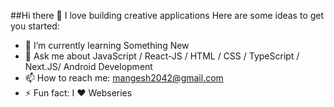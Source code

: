 ##Hi there 👋
I love building creative applications Here are some ideas to get you started:

 - 🌱 I’m currently learning Something New
 - 💬 Ask me about JavaScript / React-JS / HTML / CSS / TypeScript / Next.JS/ Android Development
 - 📫 How to reach me: mangesh2042@gmail.com
 - ⚡ Fun fact: I ❤️ Webseries
